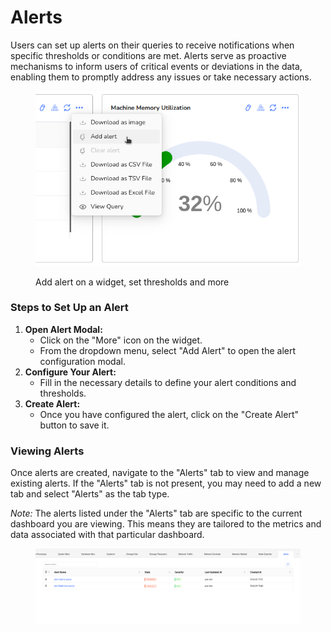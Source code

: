 # Alerts

Users can set up alerts on their queries to receive notifications when specific thresholds or conditions are met. Alerts serve as proactive mechanisms to inform users of critical events or deviations in the data, enabling them to promptly address any issues or take necessary actions.

<figure><img src="../../.gitbook/assets/image (471).png" alt=""><figcaption><p>Add alert on a widget, set thresholds and more</p></figcaption></figure>

### **Steps to Set Up an Alert**

1. **Open Alert Modal:**
   * Click on the "More" icon on the widget.
   * From the dropdown menu, select "Add Alert" to open the alert configuration modal.
2. **Configure Your Alert:**
   * Fill in the necessary details to define your alert conditions and thresholds.
3. **Create Alert:**
   * Once you have configured the alert, click on the "Create Alert" button to save it.

### **Viewing Alerts**

Once alerts are created, navigate to the "Alerts" tab to view and manage existing alerts. If the "Alerts" tab is not present, you may need to add a new tab and select "Alerts" as the tab type.

_Note:_ The alerts listed under the "Alerts" tab are specific to the current dashboard you are viewing. This means they are tailored to the metrics and data associated with that particular dashboard.

<figure><img src="../../.gitbook/assets/image (545).png" alt=""><figcaption></figcaption></figure>

